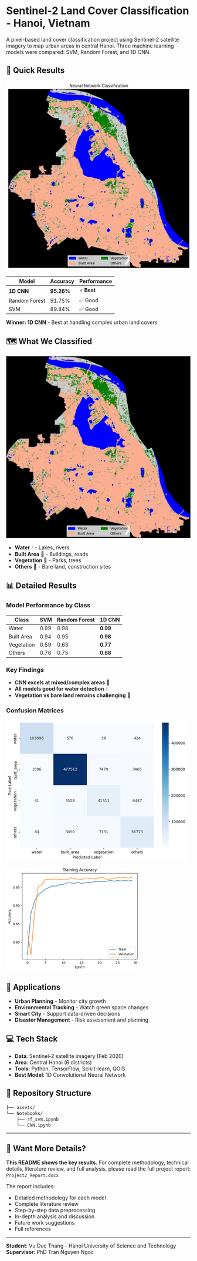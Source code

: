 # Sentinel-2 Land Cover Classification - Hanoi, Vietnam


A pixel-based land cover classification project using Sentinel-2 satellite imagery to map urban areas in central Hanoi. Three machine learning models were compared: SVM, Random Forest, and 1D CNN.

## 🎯 Quick Results

![CNN Classification Results](assets/Results/CNN.png)

| Model | Accuracy | Performance |
|-------|----------|-------------|
| **1D CNN** | **95.26%** | ⭐ **Best** |
| Random Forest | 91.75% | ✅ Good |
| SVM | 89.84% | ✅ Good |

**Winner: 1D CNN** - Best at handling complex urban land covers

## 🗺️ What We Classified

![Ground Truth Classes](assets/Results/ground_truth.png)

- **Water** 💧 - Lakes, rivers
- **Built Area** 🏢 - Buildings, roads  
- **Vegetation** 🌳 - Parks, trees
- **Others** 🔶 - Bare land, construction sites

## 📊 Detailed Results

### Model Performance by Class


| Class | SVM | Random Forest | **1D CNN** |
|-------|-----|---------------|-------------|
| Water | 0.99 | 0.98 | **0.99** |
| Built Area | 0.94 | 0.95 | **0.98** |
| Vegetation | 0.59 | 0.63 | **0.77** |
| Others | 0.76 | 0.75 | **0.88** |

### Key Findings
- **CNN excels at mixed/complex areas** 🧠
- **All models good for water detection** 💧
- **Vegetation vs bare land remains challenging** 🌱

### Confusion Matrices

<!-- INSERT: Figure 3.9 - CNN Confusion Matrix -->
![CNN Confusion Matrix](assets/Results/Confusion%20Matrixs/cnn.png)

<!-- INSERT: Figure 3.10 - Training Accuracy -->
![CNN Training Progress](assets/accuracy.png)

## 🚀 Applications

- **Urban Planning** - Monitor city growth
- **Environmental Tracking** - Watch green space changes  
- **Smart City** - Support data-driven decisions
- **Disaster Management** - Risk assessment and planning

## 💻 Tech Stack

- **Data**: Sentinel-2 satellite imagery (Feb 2020)
- **Area**: Central Hanoi (6 districts)
- **Tools**: Python, TensorFlow, Scikit-learn, QGIS
- **Best Model**: 1D Convolutional Neural Network

## 📁 Repository Structure

```
├── assets/                   
└── Notebooks/                     
    ├── rf_svm.ipynb
    └── CNN.ipynb
```

---

## 📖 Want More Details?

**This README shows the key results.** For complete methodology, technical details, literature review, and full analysis, please read the full project report: `Project2_Report.docx`

The report includes:
- Detailed methodology for each model
- Complete literature review
- Step-by-step data preprocessing
- In-depth analysis and discussion
- Future work suggestions
- Full references

---

**Student**: Vu Duc Thang - Hanoi University of Science and Technology  
**Supervisor**: PhD Tran Nguyen Ngoc
